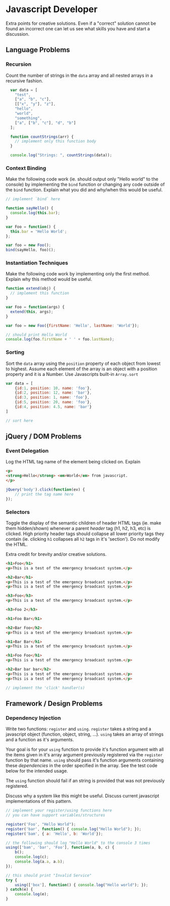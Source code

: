 
# Javascript Developer

Extra points for creative solutions. Even if a "correct" solution cannot be
found an incorrect one can let us see what skills you have and start a
discussion.

## Language Problems

### Recursion

Count the number of strings in the `data` array and all nested arrays in
a recursive fashion.


```javascript
  var data = [
    "test",
    ["a", "b", "c"],
    [["x", "y"], "z"],
    "hello",
    "world",
    "something",
    ["a", ["b", "c"], "d", "b"]
  ];

  function countStrings(arr) {
    // implement only this function body
  }

  console.log("Strings: ", countStrings(data));
```


### Context Binding

Make the following code work (ie. should output only "Hello world" to the
console) by implementing the `bind` function or changing any code outside of the
`bind` function. Explain what you did and why/when this would be useful.


```javascript
// implement `bind` here

function sayHello() {
  console.log(this.bar);
}

var Foo = function() {
  this.bar = 'Hello World';
};

var foo = new Foo();
bind(sayHello, foo)();
```

### Instantiation Techniques

Make the following code work by implementing only the first method. Explain why
this method would be useful.

```javascript
function extend(obj) {
  // implement this function
}

var Foo = function(args) {
  extend(this, args);
}

var foo = new Foo({firstName: 'Hello', lastName: 'World'});

// should print Hello World
console.log(foo.firstName + ' ' + foo.lastName);
```

### Sorting

Sort the `data` array using the `position` property of each object from lowest
to highest. Assume each element of the array is an object with a position
property and it is a Number. Use Javascripts built-in `Array.sort`

```javascript 
var data = [
    {id:1, position: 10, name: 'foo'},
    {id:2, position: 12, name: 'bar'},
    {id:3, position: 1, name: 'foo'},
    {id:5, position: 20, name: 'foo'},
    {id:4, position: 4.5, name: 'bar'}
]

// sort here
```

## jQuery / DOM Problems


### Event Delegation

Log the HTML tag name of the element being clicked on. Explain 


```html
<p>
<strong>Hello</strong> <em>World</em> from javascript.
</p>
````

```javascript
jQuery('body').click(function(ev) {
    // print the tag name here
});
```

### Selectors

Toggle the display of the semantic children of header HTML tags (ie. make them
hidden/shown) whenever a parent *header* tag (h1, h2, h3, etc) is clicked. High
priority header tags should collapse all lower priority tags they contain (ie.
clicking `h1` collapses all `h2` tags in it's 'section'). Do not modify the
HTML.

Extra credit for brevity and/or creative solutions.

```html
<h1>Foo</h1>
<p>This is a test of the emergency broadcast system.</p>

<h2>Bar</h1>
<p>This is a test of the emergency broadcast system.</p>
<p>This is a test of the emergency broadcast system.</p>

<h3>Foo</h3>
<p>This is a test of the emergency broadcast system.</p>

<h3>Foo 2</h3>

<h1>Foo Bar</h1>

<h2>Bar Foo</h2>
<p>This is a test of the emergency broadcast system.</p>

<h1>Bar Bar</h1>
<p>This is a test of the emergency broadcast system.</p>

<h1>Foo Foo</h1>
<p>This is a test of the emergency broadcast system.</p>

<h2>Bar bar bar</h2>
<p>This is a test of the emergency broadcast system.</p>
<p>This is a test of the emergency broadcast system.</p>
```

```javascript
// implement the 'click' handler(s)
```

## Framework / Design Problems

### Dependency Injection

Write two functions: `register` and `using`. `register` takes a string and a
javascript object (function, object, string, ...). `using` takes an array of
strings and a function as it's arguments.

Your goal is for your `using` function to provide it's function argument with
all the items given in it's array argument previously registered via the
`register` function by that name. `using` should pass it's function arguments
containing these *dependencies* in the order specified in the array. See the
test code below for the intended usage.

The `using` function should fail if an string is provided that was not
previously registered.

Discuss why a system like this might be useful. Discuss current javascript
implementations of this pattern.

```javascript
// implement your register/using functions here
// you can have support variables/structures

register('Foo', "Hello World");
register('bar', function() { console.log("Hello World"); });
register('bam', { a: 'Hello', b: 'World'});

// the following should log "Hello World" to the console 3 times
using(['bam', 'bar', 'Foo'], function(a, b, c) {
    b();
    console.log(c);
    console.log(a.a, a.b);
});

// this should print "Invalid Service"
try {
    using(['box'], function() { console.log("Hello world"); });
} catch(e) {
    console.log(e);
}
```
